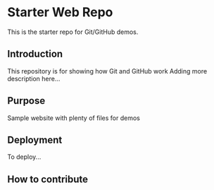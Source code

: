 # Starter Web Repo

This is the starter repo for Git/GitHub demos.

## Introduction

This repository is for showing how Git and GitHub work
Adding more description here...

## Purpose

Sample website with plenty of files for demos

## Deployment
To deploy...

## How to contribute

